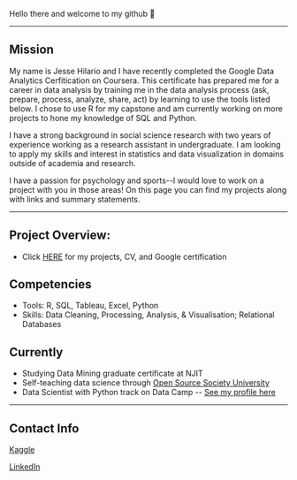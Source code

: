
Hello there and welcome to my github 👋 

***
## Mission
My name is Jesse Hilario and I have recently completed the Google Data Analytics Cerfitication on Coursera. This certificate has prepared me for a career in data analysis by training me in the data analysis process (ask, prepare, process, analyze, share, act) by learning to use the tools listed below. I chose to use R for my capstone and am currently working on more projects to hone my knowledge of SQL and Python.

I have a strong background in social science research with two years of experience working as a research assistant in undergraduate. I am looking to apply my skills and interest in statistics and data visualization in domains outside of academia and research.

I have a passion for psychology and sports--I would love to work on a project with you in those areas! On this page you can find my projects along with links and summary statements.


***
## Project Overview:

* Click [HERE](https://github.com/JesseHilario/JesseHilario.github.io) for my projects, CV, and Google certification


## Competencies

* Tools: R, SQL, Tableau, Excel, Python
* Skills: Data Cleaning, Processing, Analysis, & Visualisation; Relational Databases


## Currently

* Studying Data Mining graduate certificate at NJIT
* Self-teaching data science through [Open Source Society University](https://github.com/ossu/data-science)
* Data Scientist with Python track on Data Camp -- [See my profile here](https://www.datacamp.com/profile/jih32)



***
## Contact Info

[Kaggle](https://www.kaggle.com/jessehilario)

[LinkedIn](https://www.linkedin.com/in/jesse-hilario-5b8391178/)
